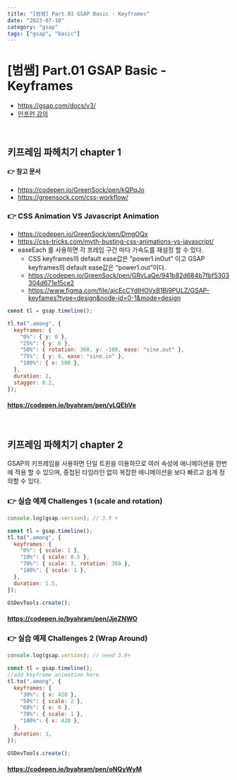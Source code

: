 ```yaml
---
title: "[범쌤] Part.01 GSAP Basic - Keyframes"
date: "2023-07-10"
category: "gsap"
tags: ["gsap", "basic"]
---
```


# [범쌤] Part.01 GSAP Basic - Keyframes

- <https://gsap.com/docs/v3/>
- [인프런 강의](https://www.inflearn.com/course/%EC%9B%B9-%EC%95%A0%EB%8B%88%EB%A7%A4%EC%9D%B4%EC%85%98-gsap-1/dashboard)

<br>

## 키프레임 파헤치기 chapter 1

#### 👉 참고 문서

- <https://codepen.io/GreenSock/pen/kQPqJo>
- <https://greensock.com/css-workflow/>

### 👉 CSS Animation VS Javascript Animation

- <https://codepen.io/GreenSock/pen/DmgOQx>
- <https://css-tricks.com/myth-busting-css-animations-vs-javascript/>
- easeEach 를 사용하면 각 프레임 구간 마다 가속도를 재설정 할 수 있다.
  - CSS keyframes의 default ease값은 “power1.inOut” 이고 GSAP keyframes의 default ease값은 “power1.out”이다.
  - <https://codepen.io/GreenSock/pen/GRvLaQe/941b82d684b7fbf5303304d671e15ce2>
  - <https://www.figma.com/file/ajcEcCYdIHOVxB1Bj9PULZ/GSAP-keyfames?type=design&node-id=0-1&mode=design>

```javascript
const tl = gsap.timeline();

tl.to(".among", {
  keyframes: {
    "0%": { y: 0 },
    "25%": { y: 0 },
    "50%": { rotation: 360, y: -100, ease: "sine.out" },
    "75%": { y: 0, ease: "sine.in" },
    "100%": { x: 500 },
  },
  duration: 2,
  stagger: 0.2,
});
```

#### <https://codepen.io/byahram/pen/yLQEbVe>

<br>

## 키프레임 파헤치기 chapter 2

GSAP의 키프레임을 사용하면 단일 트윈을 이용하므로 여러 속성에 애니메이션을 한번에 적용 할 수 있으며, 중첩된 타임라인 없이 복잡한 애니메이션을 보다 빠르고 쉽게 정의할 수 있다.

### 👉 실습 예제 Challenges 1 (scale and rotation)

```javascript
console.log(gsap.version); // 3.9 +

const tl = gsap.timeline();
tl.to(".among", {
  keyframes: {
    "0%": { scale: 1 },
    "10%": { scale: 0.5 },
    "70%": { scale: 3, rotation: 360 },
    "100%": { scale: 1 },
  },
  duration: 1.5,
});

GSDevTools.create();
```

#### <https://codepen.io/byahram/pen/JjeZNWO>

### 👉 실습 예제 Challenges 2 (Wrap Around)

```javascript
console.log(gsap.version); // need 3.9+

const tl = gsap.timeline();
//add keyframe animation here
tl.to(".among", {
  keyframes: {
    "30%": { x: 420 },
    "50%": { scale: 2 },
    "60%": { x: 0 },
    "70%": { scale: 1 },
    "100%": { x: 420 },
  },
  duration: 3,
});

GSDevTools.create();
```

#### <https://codepen.io/byahram/pen/oNQyWyM>

<br>
